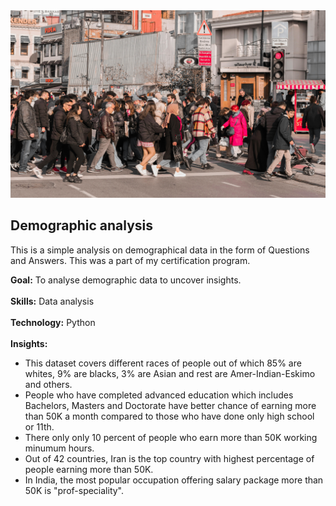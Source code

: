 
<img src="https://github.com/Abhishek321Kumar/Data-analysis-files/blob/main/Demographic analysis/demographic.jpg" alt="demographic data" width="100%" height="300" style="object-fit:cover; " />

## Demographic analysis
<p>This is a simple analysis on demographical data in the form of Questions and Answers. This was a part of my certification program.</p>
<div><b>Goal:</b> To analyse demographic data to uncover insights.</div>
<br/>
<div><b>Skills:</b> Data analysis</div>
<br/>
<div><b>Technology:</b> Python</div>
<br/>
<div><b>Insights:</b> 
<ul>
<li>This dataset covers different races of people out of which 85% are whites, 9% are blacks, 3% are Asian and rest are Amer-Indian-Eskimo and others.</li>  
<li>People who have completed advanced education which includes Bachelors, Masters and Doctorate have better chance of earning more than 50K a month compared to those who have done only high school or 11th.</li>  
<li>There only only 10 percent of people who earn more than 50K working minumum hours.</li>
<li>Out of 42 countries, Iran is the top country with highest percentage of people earning more than 50K.</li>
<li>In India, the most popular occupation offering salary package more than 50K is "prof-speciality".</li>
</ul>
</div>
